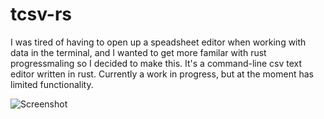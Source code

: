# tcsv-rs

I was tired of having to open up a speadsheet editor when working with data in the terminal, and I wanted to get more familar with rust progressmaling so I decided to make this. It's a command-line csv text editor written in rust. Currently a work in progress, but at the moment has limited functionality.

![Screenshot](https://user-images.githubusercontent.com/68864205/128406242-963d77e5-066f-4933-83f8-0795666e3dac.png)
